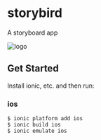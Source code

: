 # storybird

A storyboard app

![logo](https://trello-attachments.s3.amazonaws.com/56521c9340eeb6b9e0cabe27/238x238/6b4fc5de9e5588288d68ec692bc37dc9/story-bird-text-logo-238x238.png)

## Get Started

Install ionic, etc. and then run:

### ios

    $ ionic platform add ios
    $ ionic build ios
    $ ionic emulate ios

